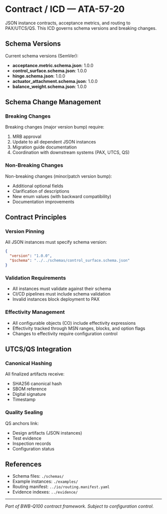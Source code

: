 # Contract / ICD — ATA-57-20

JSON instance contracts, acceptance metrics, and routing to PAX/UTCS/QS. This ICD governs schema versions and breaking changes.

## Schema Versions

Current schema versions (SemVer):
- **acceptance.metric.schema.json**: 1.0.0
- **control_surface.schema.json**: 1.0.0
- **hinge.schema.json**: 1.0.0
- **actuator_attachment.schema.json**: 1.0.0
- **balance_weight.schema.json**: 1.0.0

## Schema Change Management

### Breaking Changes
Breaking changes (major version bump) require:
1. MRB approval
2. Update to all dependent JSON instances
3. Migration guide documentation
4. Coordination with downstream systems (PAX, UTCS, QS)

### Non-Breaking Changes
Non-breaking changes (minor/patch version bump):
- Additional optional fields
- Clarification of descriptions
- New enum values (with backward compatibility)
- Documentation improvements

## Contract Principles

### Version Pinning
All JSON instances must specify schema version:
```json
{
  "version": "1.0.0",
  "$schema": "../../schemas/control_surface.schema.json"
}
```

### Validation Requirements
- All instances must validate against their schema
- CI/CD pipelines must include schema validation
- Invalid instances block deployment to PAX

### Effectivity Management
- All configurable objects (CO) include effectivity expressions
- Effectivity tracked through MSN ranges, blocks, and option flags
- Changes to effectivity require configuration control

## UTCS/QS Integration

### Canonical Hashing
All finalized artifacts receive:
- SHA256 canonical hash
- SBOM reference
- Digital signature
- Timestamp

### Quality Sealing
QS anchors link:
- Design artifacts (JSON instances)
- Test evidence
- Inspection records
- Configuration status

## References

- Schema files: `./schemas/`
- Example instances: `./examples/`
- Routing manifest: `../io/routing.manifest.yaml`
- Evidence indexes: `../evidence/`

---
*Part of BWB-Q100 contract framework. Subject to configuration control.*
